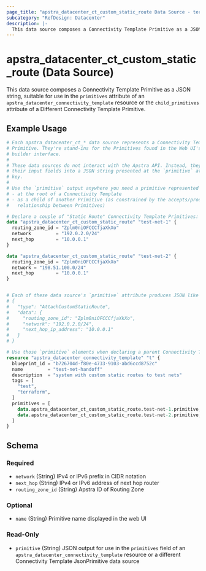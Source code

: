 ```yaml
---
page_title: "apstra_datacenter_ct_custom_static_route Data Source - terraform-provider-apstra"
subcategory: "RefDesign: Datacenter"
description: |-
  This data source composes a Connectivity Template Primitive as a JSON string, suitable for use in the primitives attribute of an apstra_datacenter_connectivity_template resource or the child_primitives attribute of a Different Connectivity Template Primitive.
---
```


# apstra_datacenter_ct_custom_static_route (Data Source)

This data source composes a Connectivity Template Primitive as a JSON string, suitable for use in the `primitives` attribute of an `apstra_datacenter_connectivity_template` resource or the `child_primitives` attribute of a Different Connectivity Template Primitive.


## Example Usage

```terraform
# Each apstra_datacenter_ct_* data source represents a Connectivity Template
# Primitive. They're stand-ins for the Primitives found in the Web UI's CT
# builder interface.
#
# These data sources do not interact with the Apstra API. Instead, they assemble
# their input fields into a JSON string presented at the `primitive` attribute
# key.
#
# Use the `primitive` output anywhere you need a primitive represented as JSON:
# - at the root of a Connectivity Template
# - as a child of another Primitive (as constrained by the accepts/produces
#   relationship between Primitives)

# Declare a couple of "Static Route" Connectivity Template Primitives:
data "apstra_datacenter_ct_custom_static_route" "test-net-1" {
  routing_zone_id = "Zplm0niOFCCCfjaXkXo"
  network         = "192.0.2.0/24"
  next_hop        = "10.0.0.1"
}

data "apstra_datacenter_ct_custom_static_route" "test-net-2" {
  routing_zone_id = "Zplm0niOFCCCfjaXkXo"
  network = "198.51.100.0/24"
  next_hop        = "10.0.0.1"
}


# Each of these data source's `primitive` attribute produces JSON like this:
# {
#   "type": "AttachCustomStaticRoute",
#   "data": {
#     "routing_zone_id": "Zplm0niOFCCCfjaXkXo",
#     "network": "192.0.2.0/24",
#     "next_hop_ip_address": "10.0.0.1"
#   }
# }

# Use those `primitive` elements when declaring a parent Connectivity Template:
resource "apstra_datacenter_connectivity_template" "t" {
  blueprint_id = "b726704d-f80e-4733-9103-abd6ccd8752c"
  name         = "test-net-handoff"
  description  = "system with custom static routes to test nets"
  tags = [
    "test",
    "terraform",
  ]
  primitives = [
    data.apstra_datacenter_ct_custom_static_route.test-net-1.primitive,
    data.apstra_datacenter_ct_custom_static_route.test-net-2.primitive,
  ]
}
```

<!-- schema generated by tfplugindocs -->
## Schema

### Required

- `network` (String) IPv4 or IPv6 prefix in CIDR notation
- `next_hop` (String) IPv4 or IPv6 address of next hop router
- `routing_zone_id` (String) Apstra ID of Routing Zone

### Optional

- `name` (String) Primitive name displayed in the web UI

### Read-Only

- `primitive` (String) JSON output for use in the `primitives` field of an `apstra_datacenter_connectivity_template` resource or a different Connectivity Template JsonPrimitive data source
